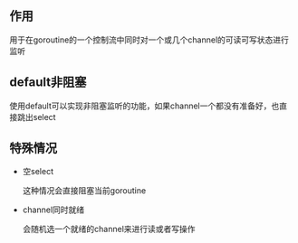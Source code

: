 ## 作用

用于在goroutine的一个控制流中同时对一个或几个channel的可读可写状态进行监听

## default非阻塞

使用default可以实现非阻塞监听的功能，如果channel一个都没有准备好，也直接跳出select

## 特殊情况

- 空select

  这种情况会直接阻塞当前goroutine

- channel同时就绪

  会随机选一个就绪的channel来进行读或者写操作